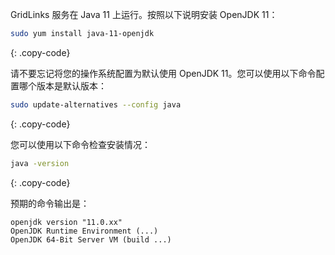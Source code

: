 GridLinks 服务在 Java 11 上运行。按照以下说明安装 OpenJDK 11：

```bash
sudo yum install java-11-openjdk
```
{: .copy-code}

请不要忘记将您的操作系统配置为默认使用 OpenJDK 11。您可以使用以下命令配置哪个版本是默认版本：

```bash
sudo update-alternatives --config java
```
{: .copy-code}

您可以使用以下命令检查安装情况：

```bash
java -version
```
{: .copy-code}

预期的命令输出是：

```text
openjdk version "11.0.xx"
OpenJDK Runtime Environment (...)
OpenJDK 64-Bit Server VM (build ...)
```